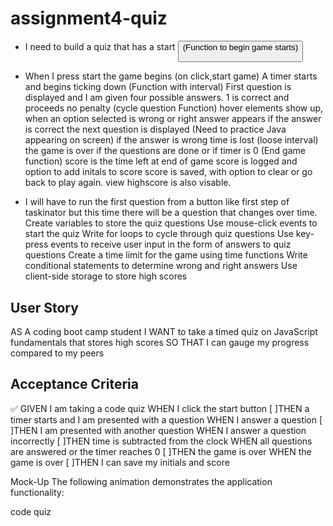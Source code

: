 # assignment4-quiz
* I need to build a quiz that has a start <button> (Function to begin game starts)
* When I press start the game begins (on click,start game)
A timer starts and begins ticking down (Function with interval)
First question is displayed and I am given four possible answers. 1 is correct and proceeds no penalty (cycle question Function)
hover elements show up, when an option selected is wrong or right answer appears
if the answer is correct the next question is displayed (Need to practice Java appearing on screen)
if the answer is wrong time is lost (loose interval)
the game is over if the questions are done or if timer is 0 (End game function)
score is the time left at end of game
score is logged and option to add initals to score
score is saved, with option to clear or go back to play again.
view highscore is also visable.

* I will have to run the first question from a button like first step of taskinator
but this time there will be a question that changes over time.
Create variables to store the quiz questions
Use mouse-click events to start the quiz
Write for loops to cycle through quiz questions
Use key-press events to receive user input in the form of answers to quiz questions
Create a time limit for the game using time functions
Write conditional statements to determine wrong and right answers
Use client-side storage to store high scores

## User Story
AS A coding boot camp student
I WANT to take a timed quiz on JavaScript fundamentals that stores high scores
SO THAT I can gauge my progress compared to my peers


## Acceptance Criteria
✅
GIVEN I am taking a code quiz
WHEN I click the start button
[ ]THEN a timer starts and I am presented with a question
WHEN I answer a question
[ ]THEN I am presented with another question
WHEN I answer a question incorrectly
[ ]THEN time is subtracted from the clock
WHEN all questions are answered or the timer reaches 0
[ ]THEN the game is over
WHEN the game is over
[ ]THEN I can save my initials and score

Mock-Up
The following animation demonstrates the application functionality:

code quiz

